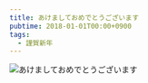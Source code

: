 ```yaml
---
title: あけましておめでとうございます
pubtime: 2018-01-01T00:00+0900
tags:
  - 謹賀新年
---
```


![あけましておめでとうございます](/blog/2018/01/new-year.png)
